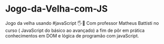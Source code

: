 # Jogo-da-Velha-com-JS


Jogo da velha usando #javaScript 🖐🚀
Com professor Matheus Battisti no curso ( JavaScript do básico ao avançado) a fim de pôr em prática conhecimentos em DOM e lógica de programão com javaScript. 
